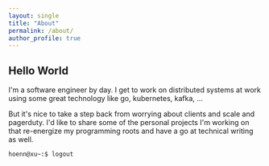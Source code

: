 ```yaml
---
layout: single
title: "About"
permalink: /about/
author_profile: true
---
```


## Hello World
I'm a software engineer by day. I get to work on distributed systems at work using some great technology like go, kubernetes, kafka, ...

But it's nice to take a step back from worrying about clients and scale and pagerduty. I'd like to share some of the personal projects I'm working on that re-energize my programming roots and have a go at technical writing as well.

`hoenn@xu~:$ logout`